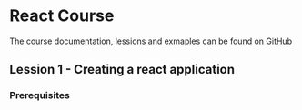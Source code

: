 # React Course

The course documentation, lessions and exmaples can be found [on GitHub](https://github.com/domenikjones/react_course)

## Lession 1 - Creating a react application

### Prerequisites
